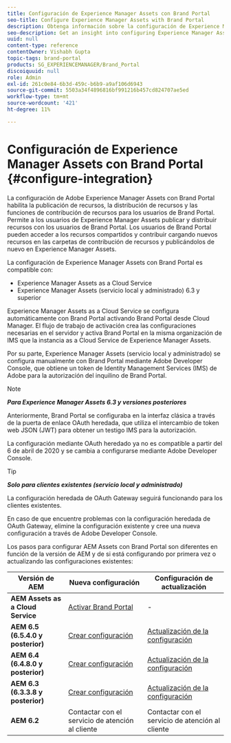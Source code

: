 ```yaml
---
title: Configuración de Experience Manager Assets con Brand Portal
seo-title: Configure Experience Manager Assets with Brand Portal
description: Obtenga información sobre la configuración de Experience Manager Assets con Brand Portal.
seo-description: Get an insight into configuring Experience Manager Assets with Brand Portal.
uuid: null
content-type: reference
contentOwner: Vishabh Gupta
topic-tags: brand-portal
products: SG_EXPERIENCEMANAGER/Brand_Portal
discoiquuid: null
role: Admin
exl-id: 261c0e84-6b3d-459c-b6b9-a9af106d6943
source-git-commit: 5503a34f4896816bf991216b457cd824707ae5ed
workflow-type: tm+mt
source-wordcount: '421'
ht-degree: 11%

---
```


# Configuración de Experience Manager Assets con Brand Portal {#configure-integration}

La configuración de Adobe Experience Manager Assets con Brand Portal habilita la publicación de recursos, la distribución de recursos y las funciones de contribución de recursos para los usuarios de Brand Portal. Permite a los usuarios de Experience Manager Assets publicar y distribuir recursos con los usuarios de Brand Portal. Los usuarios de Brand Portal pueden acceder a los recursos compartidos y contribuir cargando nuevos recursos en las carpetas de contribución de recursos y publicándolos de nuevo en Experience Manager Assets.

La configuración de Experience Manager Assets con Brand Portal es compatible con:

* Experience Manager Assets as a Cloud Service
* Experience Manager Assets (servicio local y administrado) 6.3 y superior

Experience Manager Assets as a Cloud Service se configura automáticamente con Brand Portal activando Brand Portal desde Cloud Manager. El flujo de trabajo de activación crea las configuraciones necesarias en el servidor y activa Brand Portal en la misma organización de IMS que la instancia as a Cloud Service de Experience Manager Assets.

Por su parte, Experience Manager Assets (servicio local y administrado) se configura manualmente con Brand Portal mediante Adobe Developer Console, que obtiene un token de Identity Management Services (IMS) de Adobe para la autorización del inquilino de Brand Portal.

>[!NOTE]
>
>***Para Experience Manager Assets 6.3 y versiones posteriores***
>
>Anteriormente, Brand Portal se configuraba en la interfaz clásica a través de la puerta de enlace OAuth heredada, que utiliza el intercambio de token web JSON (JWT) para obtener un testigo IMS para la autorización.
>
>La configuración mediante OAuth heredado ya no es compatible a partir del 6 de abril de 2020 y se cambia a configurarse mediante Adobe Developer Console.


>[!TIP]
>
>***Solo para clientes existentes (servicio local y administrado)***
>
>La configuración heredada de OAuth Gateway seguirá funcionando para los clientes existentes.
>
>En caso de que encuentre problemas con la configuración heredada de OAuth Gateway, elimine la configuración existente y cree una nueva configuración a través de Adobe Developer Console.

Los pasos para configurar AEM Assets con Brand Portal son diferentes en función de la versión de AEM y de si está configurando por primera vez o actualizando las configuraciones existentes:

| **Versión de AEM** | **Nueva configuración** | **Configuración de actualización** |
|---|---|---|
| **AEM Assets as a Cloud Service** | [Activar Brand Portal](https://experienceleague.adobe.com/docs/experience-manager-cloud-service/assets/brand-portal/configure-aem-assets-with-brand-portal.html) | - |
| **AEM 6.5 (6.5.4.0 y posterior)** | [Crear configuración](https://experienceleague.adobe.com/docs/experience-manager-65/assets/brandportal/configure-aem-assets-with-brand-portal.html) | [Actualización de la configuración](https://experienceleague.adobe.com/docs/experience-manager-65/assets/brandportal/configure-aem-assets-with-brand-portal.html#upgrade-integration-65) |
| **AEM 6.4 (6.4.8.0 y posterior)** | [Crear configuración](https://experienceleague.adobe.com/docs/experience-manager-64/assets/brandportal/configure-aem-assets-with-brand-portal.html) | [Actualización de la configuración](https://experienceleague.adobe.com/docs/experience-manager-64/assets/brandportal/configure-aem-assets-with-brand-portal.html#upgrade-integration-64) |
| **AEM 6.3 (6.3.3.8 y posterior)** | [Crear configuración](https://helpx.adobe.com/es/experience-manager/6-3/assets/using/brand-portal-configuring-integration.html) | [Actualización de la configuración](https://helpx.adobe.com/es/experience-manager/6-3/assets/using/brand-portal-configuring-integration.html#Upgradeconfiguration) |
| **AEM 6.2** | Contactar con el servicio de atención al cliente | Contactar con el servicio de atención al cliente |
